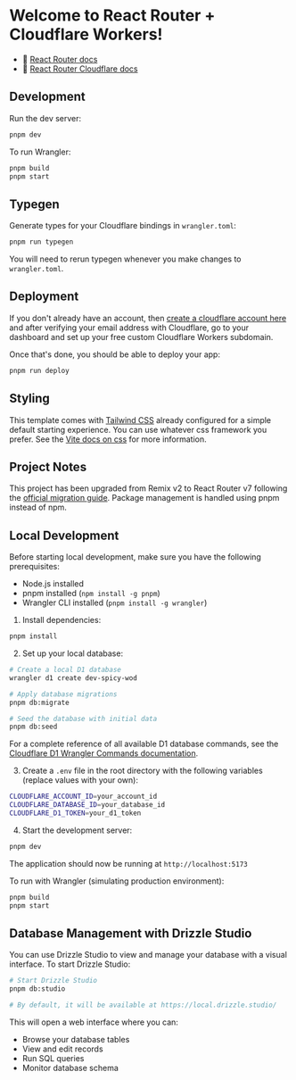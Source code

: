 # Welcome to React Router + Cloudflare Workers!

- 📖 [React Router docs](https://reactrouter.com/en/main)
- 📖 [React Router Cloudflare docs](https://reactrouter.com/en/main/guides/vite#cloudflare)

## Development

Run the dev server:

```sh
pnpm dev
```

To run Wrangler:

```sh
pnpm build
pnpm start
```

## Typegen

Generate types for your Cloudflare bindings in `wrangler.toml`:

```sh
pnpm run typegen
```

You will need to rerun typegen whenever you make changes to `wrangler.toml`.

## Deployment

If you don't already have an account, then [create a cloudflare account here](https://dash.cloudflare.com/sign-up) and after verifying your email address with Cloudflare, go to your dashboard and set up your free custom Cloudflare Workers subdomain.

Once that's done, you should be able to deploy your app:

```sh
pnpm run deploy
```

## Styling

This template comes with [Tailwind CSS](https://tailwindcss.com/) already configured for a simple default starting experience. You can use whatever css framework you prefer. See the [Vite docs on css](https://vitejs.dev/guide/features.html#css) for more information.

## Project Notes

This project has been upgraded from Remix v2 to React Router v7 following the [official migration guide](https://reactrouter.com/dev/upgrading/remix). Package management is handled using pnpm instead of npm.

## Local Development

Before starting local development, make sure you have the following prerequisites:
- Node.js installed
- pnpm installed (`npm install -g pnpm`)
- Wrangler CLI installed (`pnpm install -g wrangler`)

1. Install dependencies:
```sh
pnpm install
```

2. Set up your local database:
```sh
# Create a local D1 database
wrangler d1 create dev-spicy-wod

# Apply database migrations
pnpm db:migrate

# Seed the database with initial data
pnpm db:seed
```

For a complete reference of all available D1 database commands, see the [Cloudflare D1 Wrangler Commands documentation](https://developers.cloudflare.com/d1/wrangler-commands/).

3. Create a `.env` file in the root directory with the following variables (replace values with your own):
```sh
CLOUDFLARE_ACCOUNT_ID=your_account_id
CLOUDFLARE_DATABASE_ID=your_database_id
CLOUDFLARE_D1_TOKEN=your_d1_token
```

4. Start the development server:
```sh
pnpm dev
```

The application should now be running at `http://localhost:5173`

To run with Wrangler (simulating production environment):
```sh
pnpm build
pnpm start
```

## Database Management with Drizzle Studio

You can use Drizzle Studio to view and manage your database with a visual interface. To start Drizzle Studio:

```sh
# Start Drizzle Studio
pnpm db:studio

# By default, it will be available at https://local.drizzle.studio/
```

This will open a web interface where you can:
- Browse your database tables
- View and edit records
- Run SQL queries
- Monitor database schema